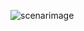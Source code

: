 ![scenarimage](https://user-images.githubusercontent.com/112189073/236243171-de60b797-f3a3-4deb-9cd7-2f65930f14bd.png)
